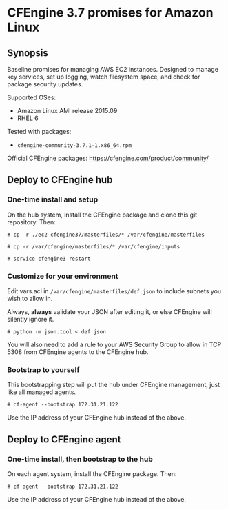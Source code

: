 # CFEngine 3.7 promises for Amazon Linux

## Synopsis

Baseline promises for managing AWS EC2 instances. Designed to manage key services, set up logging, watch filesystem space, and check for package security updates.

Supported OSes:
* Amazon Linux AMI release 2015.09
* RHEL 6

Tested with packages:
* `cfengine-community-3.7.1-1.x86_64.rpm`

Official CFEngine packages:
https://cfengine.com/product/community/

## Deploy to CFEngine hub

### One-time install and setup

On the hub system, install the CFEngine package and clone this git repository. Then:

```
# cp -r ./ec2-cfengine37/masterfiles/* /var/cfengine/masterfiles

# cp -r /var/cfengine/masterfiles/* /var/cfengine/inputs

# service cfengine3 restart
```

### Customize for your environment

Edit vars.acl in `/var/cfengine/masterfiles/def.json` to include subnets you wish to allow in.

Always, **always** validate your JSON after editing it, or else CFEngine will silently ignore it.

```
# python -m json.tool < def.json
```

You will also need to add a rule to your AWS Security Group to allow in TCP 5308 from CFEngine agents to the CFEngine hub.

### Bootstrap to yourself

This bootstrapping step will put the hub under CFEngine management, just like all managed agents.

```
# cf-agent --bootstrap 172.31.21.122
```

Use the IP address of your CFEngine hub instead of the above.

## Deploy to CFEngine agent

### One-time install, then bootstrap to the hub

On each agent system, install the CFEngine package. Then:

```
# cf-agent --bootstrap 172.31.21.122
```

Use the IP address of your CFEngine hub instead of the above.
